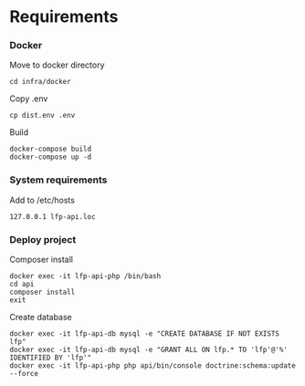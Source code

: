 # Requirements

### Docker

Move to docker directory
```
cd infra/docker
```

Copy .env
```
cp dist.env .env
```

Build
```
docker-compose build
docker-compose up -d
```

### System requirements
Add to /etc/hosts
```
127.0.0.1 lfp-api.loc
```

### Deploy project
Composer install
```
docker exec -it lfp-api-php /bin/bash
cd api
composer install
exit
```

Create database
```
docker exec -it lfp-api-db mysql -e "CREATE DATABASE IF NOT EXISTS lfp"
docker exec -it lfp-api-db mysql -e "GRANT ALL ON lfp.* TO 'lfp'@'%' IDENTIFIED BY 'lfp'"
docker exec -it lfp-api-php php api/bin/console doctrine:schema:update --force
```